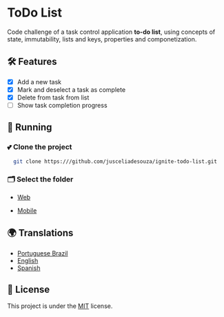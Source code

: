 # ToDo List

Code challenge of a task control application **to-do list**, using concepts of state, immutability, lists and keys, properties and componetization.

## 🛠️ Features

- [x] Add a new task
- [x] Mark and deselect a task as complete
- [x] Delete from task from list
- [ ] Show task completion progress

## 🔧 Running

### 💕 Clone the project

```bash
  git clone https:///github.com/jusceliadesouza/ignite-todo-list.git
```

### 🗂️ Select the folder

<!-- - [Server](/server/README.md) -->

- [Web](/web/README.md)

- [Mobile](/mobile/README.md)

## 🌍 Translations

- [Portuguese Brazil](./README.pt-br.Md)
- [English](./../README.Md)
- [Spanish](./README.es.Md)

## 📝 License

This project is under the [MIT](./LICENSE) license.
